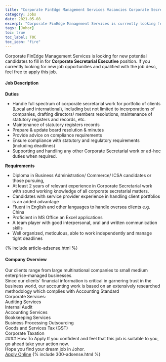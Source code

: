 ```yaml
---
title: "Corporate FinEdge Management Services Vacancies Corporate Secretarial Executive" 
category: Jobs 
date: 2021-05-08 
excerpt: "Corporate FinEdge Management Services is currently looking for suitable person to fill in the Corporate Secretarial Executive which based in Johor" 
tags: [Johor] 
toc: true 
toc_label: TOC 
toc_icon: "fire" 
--- 
```


<p>Corporate FinEdge Management Services is looking for new potential candidates to fill in for <b>Corporate Secretarial Executive</b> position. If you currently looking for new job opportunities and qualified with the job desc, feel free to apply this job.
</p><div><div><h4>Job Description</h4></div><div><div><span><div><p><strong>Duties</strong></p><ul><li>Handle full spectrum of corporate secretarial work for portfolio of clients (Local and international), including but not limited to incorporations of companies, drafting directors/ members resolutions, maintenance of statutory registers and records, etc.</li><li>Maintenance of statutory registers records</li><li>Prepare &amp; update board resolution &amp; minutes</li><li>Provide advice on compliance requirements</li><li>Ensure compliance with statutory and regulatory requirements (including deadlines)</li><li>Supporting and handling any other Corporate Secretarial work or ad-hoc duties when required.</li></ul><p><strong>Requirements</strong></p><ul><li>Diploma in Business Administration/ Commerce/ ICSA candidates or those pursuing,</li><li>At least 2 years of relevant experience in Corporate Secretarial work with sound working knowledge of all corporate secretarial matters.</li><li>Candidates with service provider experience in handling client portfolios is an added advantage</li><li>Fluent in English and other languages to handle oversea clients e.g. China</li><li>Proficient in MS Office an Excel applications</li><li>A team player with good interpersonal, oral and written communication skills</li><li>Well organized, meticulous, able to work independently and manage tight deadlines</li></ul></div></span></div></div></div> 
{% include article-adsense.html %} 
<div><div><h4>Company Overview</h4></div><div><div><span><div><div>
<div>
		Our clients range from large multinational companies to small medium enterprise-managed businesses.</div>
<div>
		Since our clients' financial information is critical in garnering trust in the business world, our accounting work&#160;is based on an extensively researched methodology which complies with Accounting Standard</div>
</div>
<div>
	Corporate Services:</div>
<div>
	Auditing Services</div>
<div>
	Internal Audit</div>
<div>
	Accounting Services</div>
<div>
	Bookkeeping Services</div>
<div>
	Business Processing Outsourcing</div>
<div>
	Goods and Services Tax (GST)</div>
<div>
	Corporate Taxation</div></div></span></div></div></div> 
#### How To Apply 
If you confident and feel that this job is suitable to you, go ahead take your action now. <br/> 
Hope you find your dream job in Johor. <br/> 
<a href="https://www.jobstreet.com.my/en/job/corporate-secretarial-executive-4545971?jobId=jobstreet-my-job-4545971&" class="btn btn--info" target="_blank" rel="nofollow noopenner">Apply Online</a> 
{% include 300-adsense.html %} 